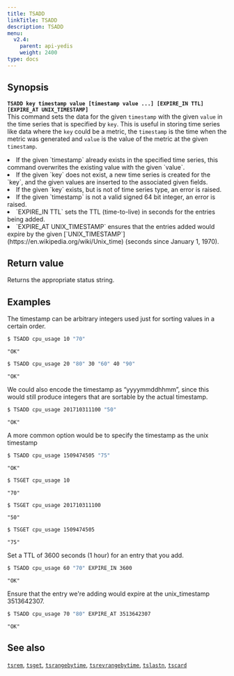 ```yaml
---
title: TSADD
linkTitle: TSADD
description: TSADD
menu:
  v2.4:
    parent: api-yedis
    weight: 2400
type: docs
---
```


## Synopsis

<b>`TSADD key timestamp value [timestamp value ...] [EXPIRE_IN TTL] [EXPIRE_AT UNIX_TIMESTAMP]`</b><br>
This command sets the data for the given `timestamp` with the given `value` in the time series that
is specified by `key`. This is useful in storing time series like data where the `key` could be a
metric, the `timestamp` is the time when the metric was generated and `value` is the value of the
metric at the given `timestamp`.
<li>If the given `timestamp` already exists in the specified time series, this command overwrites the existing value with the given `value`.</li>
<li>If the given `key` does not exist, a new time series is created for the `key`, and the given values are inserted to the associated given fields.</li>
<li>If the given `key` exists, but is not of time series type, an error is raised.</li>
<li>If the given `timestamp` is not a valid signed 64 bit integer, an error is raised.</li>
<li>`EXPIRE_IN TTL` sets the TTL (time-to-live) in seconds for the entries being added.</li>
<li>`EXPIRE_AT UNIX_TIMESTAMP` ensures that the entries added would expire by the given [`UNIX_TIMESTAMP`](https://en.wikipedia.org/wiki/Unix_time) (seconds since January 1, 1970).</li>

## Return value

Returns the appropriate status string.

## Examples

The timestamp can be arbitrary integers used just for sorting values in a certain order.

```sh
$ TSADD cpu_usage 10 "70"
```

```
"OK"
```

```sh
$ TSADD cpu_usage 20 "80" 30 "60" 40 "90"
```

```
"OK"
```

We could also encode the timestamp as “yyyymmddhhmm”, since this would still produce integers that are sortable by the actual timestamp.

```sh
$ TSADD cpu_usage 201710311100 "50"
```

```
"OK"
```
A more common option would be to specify the timestamp as the unix timestamp

```sh
$ TSADD cpu_usage 1509474505 "75"
```

```
"OK"
```

```sh
$ TSGET cpu_usage 10
```

```
"70"
```

```sh
$ TSGET cpu_usage 201710311100
```

```
"50"
```

```sh
$ TSGET cpu_usage 1509474505
```

```
"75"
```
Set a TTL of 3600 seconds (1 hour) for an entry that you add.

```sh
$ TSADD cpu_usage 60 "70" EXPIRE_IN 3600
```

```
"OK"
```
Ensure that the entry we're adding would expire at the unix_timestamp 3513642307.

```sh
$ TSADD cpu_usage 70 "80" EXPIRE_AT 3513642307
```

```
"OK"
```

## See also
[`tsrem`](../tsrem/), [`tsget`](../tsget/), [`tsrangebytime`](../tsrangebytime/),
[`tsrevrangebytime`](../tsrevrangebytime/), [`tslastn`](../tslastn/), [`tscard`](../tscard/)
